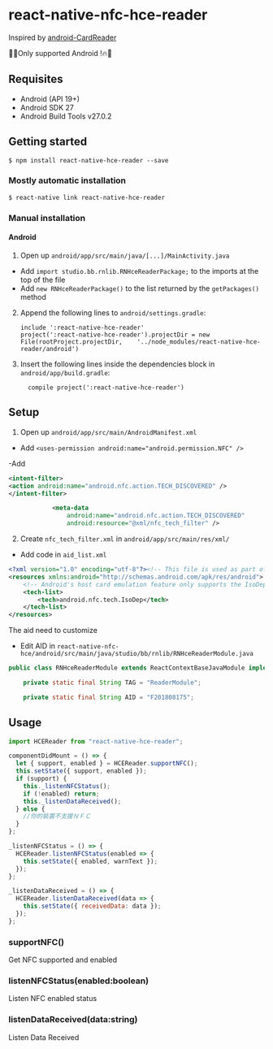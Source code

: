 # react-native-nfc-hce-reader

Inspired by [android-CardReader](https://github.com/googlesamples/android-CardReader)

🌟🔥Only supported Android !🔥🌟

## Requisites

- Android (API 19+)
- Android SDK 27
- Android Build Tools v27.0.2

## Getting started

`$ npm install react-native-hce-reader --save`

### Mostly automatic installation

`$ react-native link react-native-hce-reader`

### Manual installation

#### Android

1. Open up `android/app/src/main/java/[...]/MainActivity.java`

- Add `import studio.bb.rnlib.RNHceReaderPackage;` to the imports at the top of the file
- Add `new RNHceReaderPackage()` to the list returned by the `getPackages()` method

2. Append the following lines to `android/settings.gradle`:
   ```
   include ':react-native-hce-reader'
   project(':react-native-hce-reader').projectDir = new File(rootProject.projectDir, 	'../node_modules/react-native-hce-reader/android')
   ```
3. Insert the following lines inside the dependencies block in `android/app/build.gradle`:
   ```
     compile project(':react-native-hce-reader')
   ```

## Setup

1. Open up `android/app/src/main/AndroidManifest.xml`

- Add `<uses-permission android:name="android.permission.NFC" />`

-Add

```xml
<intent-filter>
<action android:name="android.nfc.action.TECH_DISCOVERED" />
</intent-filter>

            <meta-data
                android:name="android.nfc.action.TECH_DISCOVERED"
                android:resource="@xml/nfc_tech_filter" />
```

2. Create `nfc_tech_filter.xml` in `android/app/src/main/res/xml/`

- Add code in `aid_list.xml`

```xml
<?xml version="1.0" encoding="utf-8"?><!-- This file is used as part of the filter for incoming NFC TECH_DISCOVERED intents. -->
<resources xmlns:android="http://schemas.android.com/apk/res/android">
    <!-- Android's host card emulation feature only supports the IsoDep protocol. -->
    <tech-list>
        <tech>android.nfc.tech.IsoDep</tech>
    </tech-list>
</resources>
```

The aid need to customize

- Edit AID in `react-native-nfc-hce/android/src/main/java/studio/bb/rnlib/RNHceReaderModule.java`

```JAVA
public class RNHceReaderModule extends ReactContextBaseJavaModule implements NfcAdapter.ReaderCallback, LifecycleEventListener {

    private static final String TAG = "ReaderModule";

    private static final String AID = "F201808175";
```

## Usage

```javascript
import HCEReader from "react-native-hce-reader";

componentDidMount = () => {
  let { support, enabled } = HCEReader.supportNFC();
  this.setState({ support, enabled });
  if (support) {
    this._listenNFCStatus();
    if (!enabled) return;
    this._listenDataReceived();
  } else {
    //你的裝置不支援ＮＦＣ
  }
};

_listenNFCStatus = () => {
  HCEReader.listenNFCStatus(enabled => {
    this.setState({ enabled, warnText });
  });
};

_listenDataReceived = () => {
  HCEReader.listenDataReceived(data => {
    this.setState({ receivedData: data });
  });
};
```

### supportNFC()

Get NFC supported and enabled

### listenNFCStatus(enabled:boolean)

Listen NFC enabled status

### listenDataReceived(data:string)

Listen Data Received
